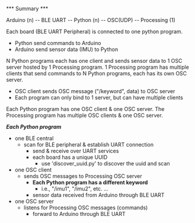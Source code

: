 *** Summary *** 


Arduino (n) -- BLE UART -- Python (n) -- OSC(UDP) --  Processing (1)

Each board (BLE UART Peripheral) is connected to one python program. 
- Python send commands to Arduino
- Arduino send sensor data (IMU) to Python

N Python programs each has one client and sends sensor data to 1 OSC server hosted by 1 Processing program.
1 Processing program has multiple clients that send commands to N Python programs, each has its own OSC server.

- OSC client sends OSC message ("/keyword", data) to OSC server
- Each program can only bind to 1 server, but can have multiple clients

Each Python program has one OSC client & one OSC server. 
The Processing program has multiple OSC clients & one OSC server. 


***Each Python program***
- one BLE central
    - scan for BLE peripheral & establish UART connection
        - send & receive over UART services
        - each board has a unique UUID
            - use 'discover_uuid.py' to discover the uuid and scan
- one OSC client
    - sends OSC messages to Processing OSC server
        - **Each Python program has a different keyword**
            - i.e., "/imu1", "/imu2", etc. ...
        - sensor data received from Arduino through BLE UART 
- one OSC server
    - listens for Processing OSC messages (commands)
        - forward to Arduino through BLE UART